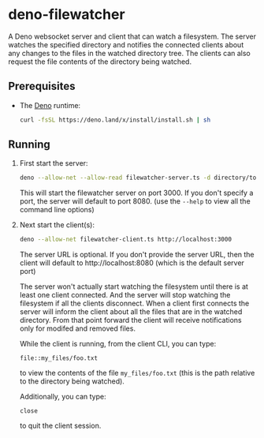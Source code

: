 # deno-filewatcher
A Deno websocket server and client that can watch a filesystem. The server
watches the specified directory and notifies the connected clients about any
changes to the files in the watched directory tree. The clients can also request the file contents of the directory being watched.

## Prerequisites
- The [Deno](https://deno.land) runtime:
   ```sh
   curl -fsSL https://deno.land/x/install/install.sh | sh
   ```

## Running
1. First start the server:
   ```sh
   deno --allow-net --allow-read filewatcher-server.ts -d directory/to/watch -p 3000
   ```
   This will start the filewatcher server on port 3000. If you don't specify a port, the server will default to port 8080.
   (use the `--help` to view all the command line options)

2. Next start the client(s):
   ```sh
   deno --allow-net filewatcher-client.ts http://localhost:3000
   ```
   The server URL is optional. If you don't provide the server URL, then the client will default to http://localhost:8080 (which is the default server port)

   The server won't actually start watching the filesystem until there is at least one client connected. And the server will stop watching the filesystem if all the clients disconnect. When a client first connects the server will inform the client about all the files that are in the watched directory. From that point forward the client will receive notifications only for modifed and removed files.

   While the client is running, from the client CLI, you can type:
   ```
   file::my_files/foo.txt
   ```
   to view the contents of the file `my_files/foo.txt` (this is the path relative to the directory being watched).

   Additionally, you can type:
   ```
   close
   ```
   to quit the client session.
